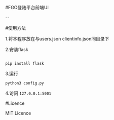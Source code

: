 #FGO登陆平台前端UI

--

#使用方法

1.将本程序放在与users.json clientinfo.json同目录下

2.安装flask

```

pip install flask

```

3.运行

```
python3 config.py

```

4.访问 `127.0.0.1:5001`

#Licence

MIT Licence
